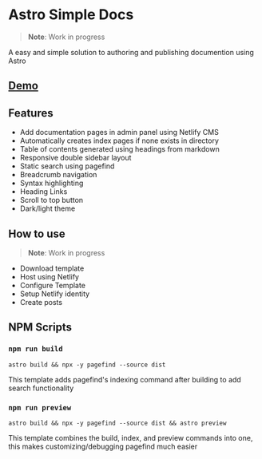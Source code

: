 # Astro Simple Docs

> **Note**: Work in progress

A easy and simple solution to authoring and publishing documention using Astro

## [Demo](https://astro-simple-docs.netlify.app)

## Features
- Add documentation pages in admin panel using Netlify CMS
- Automatically creates index pages if none exists in directory
- Table of contents generated using headings from markdown
- Responsive double sidebar layout
- Static search using pagefind
- Breadcrumb navigation
- Syntax highlighting
- Heading Links
- Scroll to top button
- Dark/light theme

## How to use

> **Note**: Work in progress

- Download template
- Host using Netlify
- Configure Template
- Setup Netlify identity
- Create posts

## NPM Scripts

### `npm run build`

`astro build && npx -y pagefind --source dist`

This template adds pagefind's indexing command after building to add search functionality

### `npm run preview`

`astro build && npx -y pagefind --source dist && astro preview`

This template combines the build, index, and preview commands into one, this makes customizing/debugging pagefind much easier